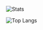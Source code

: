 ![Stats](https://github-readme-stats.vercel.app/api?username=jordanreger&theme=dark)

![Top Langs](https://github-readme-stats.vercel.app/api/top-langs/?username=jordanreger&theme=dark&layout=compact&show_icons=true&card_width=445)
